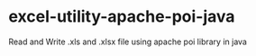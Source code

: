 # excel-utility-apache-poi-java
Read and Write .xls and .xlsx file using apache poi library in java 
